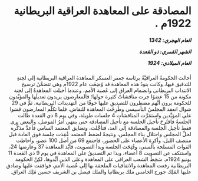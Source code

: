 <h1 dir="rtl">المصادقة على المعاهدة العراقية البريطانية 1922م .</h1>

<h5 dir="rtl">العام الهجري:  1342

الشهر القمري: ذو القعدة

العام الميلادي: 1924</h5>

<p dir="rtl">أحالت الحكومةُ العراقيَّةُ برئاسة جعفر العسكر المعاهدةَ العراقية البريطانية إلى لجنةِ للتدقيق فيها، وكانت بنودُ هذه المعاهدة قد وُضِعَت عام 1922م وهي تتضمَّنُ ترسيخ الانتداب البريطاني وانضمام العراق إلى عُصبة الأمم، وعندما أحيلت المعاهدةُ إلى لجنة مكونة من 15 عضوًا جرت مناقشاتٌ كثيرة حولها؛ فالمعارِضون يريدون تعديلَها والمؤيِّدون للحكومة يرون أنَّهم مضطرون للتصديقِ عليها خوفًا من التهديدات البريطانية، ثمَّ في 29 شوال انعقد المجلسُ التأسيسي وطُرِحَت المعاهدة للنقاش، فلما تكلَّم المعارضون قسَوا على المؤيِّدين واستمَرَّت المناقشات 4 جلسات طويلة، وفي يوم 8 ذي القعدة طالت الجلسةُ فاقتُرِحَ تأجيل الجلسة مع تأجيل المصادقة حتى ينتهي أمرُ الموصل، والبعض يرى فقط تأجيل الجلسة والمصادقة إلى الغد، فتأجَّلت، وتضايق المعتمد السامي فأعدَّ مذكِّرة لحلِّ المجلس واحتلال بناء المجلس، ونتيجةً لضغط المعتمد عُقِدَت جلسة فوق العادة قبل منتصف الليل، وأكرِهَ الأعضاء على الحضور، فاجتمع 69 من أصل 100 عضو، وأحاطت القوات المسلحة بالمبنى، وفُتِحَت الجلسة وبدأ التصويت، فأيَّد المعاهدة 37 وعارضها 24، واستنكف عن التصويت 8 أعضاء، وبذا تم التصديقُ على المعاهدة في يوم 9 ذي القعدة 11 يونيو 1924م. سَخِطَ الشعب العراقي على المعاهدة وعلى الذين أيَّدوها، لكِنَّ الحكومة البريطانية رفعت المعاهدة والاتفاقيات الملحقة بها إلى عُصبة الأمم، فوافقت عليها وصادق عليها المَلِك جورج الخامس ملك بريطانيا والملك فيصل بن الشريف حسين مَلِك العراق.</p></br>
